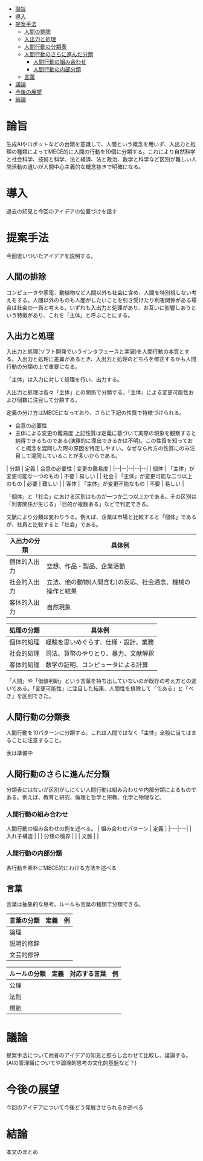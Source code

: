 - [論旨](#論旨)
- [導入](#導入)
- [提案手法](#提案手法)
  - [人間の排除](#人間の排除)
  - [入出力と処理](#入出力と処理)
  - [人間行動の分類表](#人間行動の分類表)
  - [人間行動のさらに進んだ分類](#人間行動のさらに進んだ分類)
    - [人間行動の組み合わせ](#人間行動の組み合わせ)
    - [人間行動の内部分類](#人間行動の内部分類)
  - [言葉](#言葉)
- [議論](#議論)
- [今後の展望](#今後の展望)
- [結論](#結論)

# 論旨
生成AIやロボットなどの台頭を意識して、人間という概念を用いず、入出力と処理の種類によってMECE的に人間の行動を10個に分類する。これにより自然科学と社会科学、技術と科学、法と経済、法と政治、数学と科学など区別が難しい人間活動の違いが人間中心主義的な概念抜きで明確になる。

# 導入
過去の知見と今回のアイデアの位置づけを話す

# 提案手法
今回思いついたアイデアを説明する。

## 人間の排除
コンピュータや家電、動植物など人間以外も社会に含め、人間を特別視しない考えをする。人間以外のものも人間がしたいことを引き受けたり利害関係がある場合は社会の一員と考える。いずれも入出力と処理があり、お互いに影響しあうという特徴があり、これを「主体」と呼ぶことにする。

## 入出力と処理
入出力と処理(ソフト開発でいうインタフェースと実装)を人間行動の本質とする。入出力と処理に差異があるとき、入出力と処理のどちらを修正するかも人間行動の分類の上で重要になる。

「主体」は入力に対して処理を行い、出力する。

入出力と処理は各々「主体」との関係で分類する。「主体」による変更可能性および個数に注目して分類する。

定義の分け方はMECEになっており、さらに下記の性質で特徴づけられる。
- 合意の必要性
- 主体による変更の難易度
上記性質は定義に基づいて実際の現象を観察すると納得できるものである(演繹的に導出できるかは不明)。この性質を知っておくと概念を混同した際の原因を特定しやすい。なぜなら片方の性質にのみ注目して混同していることが多いからである。

| 分類 | 定義 | 合意の必要性 | 変更の難易度 |
|--|--|--|--|--|
| 個体 | 「主体」が変更可能な一つのもの | 不要 | 易しい |
| 社会 | 「主体」が変更可能な二つ以上のもの | 必要 | 難しい |
| 客体 | 「主体」が変更不能なもの | 不要 | 易しい |

「個体」と「社会」における区別はものが一つか二つ以上かである。その区別は「利害関係が生じる」「目的が複数ある」などで判定できる。

文脈により分類は変わりうる。例えば、企業は市場と比較すると「個体」であるが、社員と比較すると「社会」である。

| 入出力の分類 | 具体例 |
|---|---|
| 個体的入出力 | 空想、作品・製品、企業活動 |
| 社会的入出力 | 立法、他の動物(人間含む)の反応、社会通念、機械の操作と結果 |
| 客体的入出力 | 自然現象 |

| 処理の分類 | 具体例 |
|---|---|
| 個体的処理 | 経験を思いめぐらす、仕様・設計、業務 |
| 社会的処理 | 司法、貨幣のやりとり、暴力、文献解釈 |
| 客体的処理 | 数学の証明、コンピュータによる計算 |

「人間」や「価値判断」という言葉を持ち出していないのが既存の考え方との違いである。「変更可能性」に注目した結果、人間性を排除して「である」と「べき」を区別できた。

## 人間行動の分類表
人間行動を10パターンに分類する。これは人間ではなく「主体」全般に当てはまることに注意すること。

表は準備中

## 人間行動のさらに進んだ分類
分類表にはないが区別がしにくい人間行動は組み合わせや内部分類によるものである。例えば、教育と研究、倫理と哲学と宗教、化学と物理など。

### 人間行動の組み合わせ
人間行動の組み合わせの例を述べる。
| 組み合わせパターン | 定義 |
|---|---|
| 入れ子構造 |  |
| 分類の境界 |  |
| 文脈 |  |

### 人間行動の内部分類
各行動を素朴にMECE的にわける方法を述べる

## 言葉
言葉は抽象的な思考。ルールも言葉の種類で分類できる。

| 言葉の分類 | 定義 | 例 |
|---|---|---|
| 論理 | | |
| 説明的修辞 | | |
| 文芸的修辞 | | |

| ルールの分類 | 定義 | 対応する言葉 | 例 |
|---|---|---|---|
| 公理 | | | |
| 法則 | | | |
| 規範 | | | |

# 議論
提案手法について他者のアイデアの知見と照らし合わせて比較し、議論する。(AIの管理職についてや論理的思考の文化的基盤など？)

# 今後の展望
今回のアイデアについて今後どう発展させられるか述べる

# 結論
本文のまとめ
